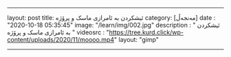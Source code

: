 
---
layout: post
title: ئیشکردن بە ئامرازی ماسک و پرۆژە
category: [مەنجەڵ]
date : "2020-10-18 05:35:45"
image: "/learn/img/002.jpg"
description : " ئیشکردن بە ئامرازی ماسک و پرۆژە  "
videosrc : "https://tree.kurd.click/wp-content/uploads/2020/11/moooo.mp4"
layout: "gimp"

---



